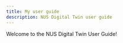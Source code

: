 ```yaml
---
title: My user guide
description: NUS Digital Twin user guide
---
```


Welcome to the NUS Digital Twin User Guide!
